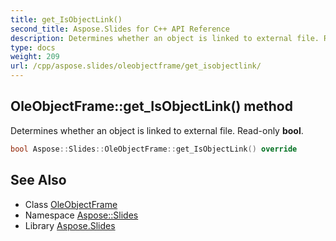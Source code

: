 ```yaml
---
title: get_IsObjectLink()
second_title: Aspose.Slides for C++ API Reference
description: Determines whether an object is linked to external file. Read-only bool.
type: docs
weight: 209
url: /cpp/aspose.slides/oleobjectframe/get_isobjectlink/
---
```

## OleObjectFrame::get_IsObjectLink() method


Determines whether an object is linked to external file. Read-only **bool**.

```cpp
bool Aspose::Slides::OleObjectFrame::get_IsObjectLink() override
```

## See Also

* Class [OleObjectFrame](./)
* Namespace [Aspose::Slides](../)
* Library [Aspose.Slides](../../)